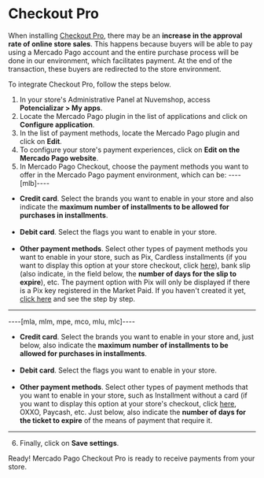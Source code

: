 # Checkout Pro
 
When installing [Checkout Pro](/developers/en/docs/checkout-pro/landing), there may be an **increase in the approval rate of online store sales**. This happens because buyers will be able to pay using a Mercado Pago account and the entire purchase process will be done in our environment, which facilitates payment. At the end of the transaction, these buyers are redirected to the store environment.
 
To integrate Checkout Pro, follow the steps below.
 
1. In your store's Administrative Panel at Nuvemshop, access **Potencializar > My apps**.
2. Locate the Mercado Pago plugin in the list of applications and click on **Configure application**.
3. In the list of payment methods, locate the Mercado Pago plugin and click on **Edit**.
4. To configure your store's payment experiences, click on **Edit on the Mercado Pago website**.
5. In Mercado Pago Checkout, choose the payment methods you want to offer in the Mercado Pago payment environment, which can be:
 ----[mlb]----
 * **Credit card**. Select the brands you want to enable in your store and also indicate the **maximum number of installments to be allowed for purchases in installments**. <br><br>
 * **Debit card**. Select the flags you want to enable in your store. <br><br>
 * **Other payment methods**. Select other types of payment methods you want to enable in your store, such as Pix, Cardless installments (if you want to display this option at your store checkout, click [here](/developers/en/docs/nuvemshop/payments-configuration/market-credit)), bank slip (also indicate, in the field below, the **number of days for the slip to expire**), etc. The payment option with Pix will only be displayed if there is a Pix key registered in the Market Paid. If you haven't created it yet, [click here](https://www.youtube.com/watch?v=60tApKYVnkA) and see the step by step. 

 ------------
----[mla, mlm, mpe, mco, mlu, mlc]----
 * **Credit card**. Select the brands you want to enable in your store and, just below, also indicate the **maximum number of installments to be allowed for purchases in installments**. <br><br>
 * **Debit card**. Select the flags you want to enable in your store. <br><br>
 * **Other payment methods**. Select other types of payment methods that you want to enable in your store, such as Installment without a card (if you want to display this option at your store's checkout, click [here](/developers/en/docs/nuvemshop/payments-configuration/mercado-credit), OXXO, Paycash, etc. Just below, also indicate the **number of days for the ticket to expire** of the means of payment that require it.

 ------------
6. Finally, click on **Save settings**.

Ready! Mercado Pago Checkout Pro is ready to receive payments from your store.